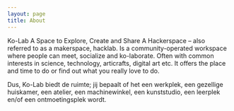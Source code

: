 ```yaml
---
layout: page
title: About
---
```


Ko-Lab
A Space to Explore, Create and Share
A Hackerspace – also referred to as a makerspace, hacklab. Is a community-operated workspace where people can meet, 
socialize and ko-laborate. Often with common interests in science, technology, articrafts, digital art etc. 
It offers the place and time to do or find out what you really love to do.

Dus,
Ko-Lab biedt de ruimte; jij bepaalt of het een werkplek, een gezellige huiskamer, een atelier, een machinewinkel, 
een kunststudio, een leerplek en/of een ontmoetingsplek wordt. 